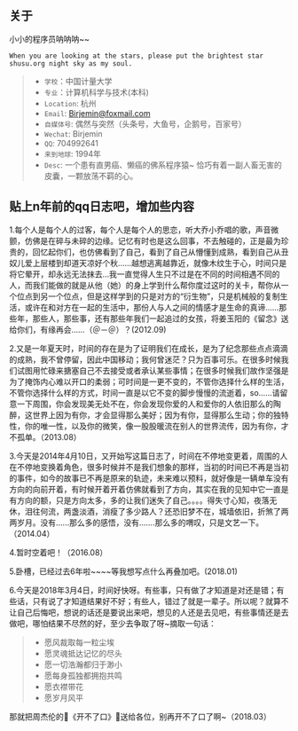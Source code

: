 ## 关于
小小的程序员呐呐呐~~

```
When you are looking at the stars, please put the brightest star shusu.org night sky as my soul.
```
  > * `学校`：中国计量大学
  > * `专业`：计算机科学与技术(本科)
  > * `Location`: 杭州
  > * `Email`: Birjemin@foxmail.com
  > * `自媒体号`: 偶然与突然（头条号，大鱼号，企鹅号，百家号）
  > * `Wechat`: Birjemin
  > * `QQ`: 704992641
  > * `来到地球`: 1994年
  > * `Desc`: 一个患有直男癌、懒癌的佛系程序猿~ 恰巧有着一副人畜无害的皮囊，一颗放荡不羁的心。

## 贴上n年前的qq日志吧，增加些内容
1.每个人是每个人的过客，每个人是每个人的思恋，听大乔小乔唱的歌，声音微颤，仿佛是在碎与未碎的边缘。记忆有时也是这么回事，不去触碰的，正是最为珍贵的，回忆起你们，也仿佛看到了自己，看到了自己从懵懂到成熟，看到自己从丑奴儿爱上层楼到却道天凉好个秋……越想逃离越靠近，就像木纹生于心，时间只是将它晕开，却永远无法抹去…我一直觉得人生只不过是在不同的时间相遇不同的人，而我们能做的就是从他（她）的身上学到什么帮你度过这时的关卡，帮你从一个位点到另一个位点，但是这样学到的只是对方的“衍生物”，只是机械般的复制生活，或许在和对方在一起的生活中，那份人与人之间的情感才是生命的真谛……那些年，那些人，那些事，还有那些年我们一起追过的女孩，将姜玉阳的《留念》送给你们，有缘再会……（＠－＠）？(2012.09)

2.又是一年夏天时，时间的存在是为了证明我们在成长，是为了纪念那些点点滴滴的成熟，我不曾停留，因此中国移动；我何曾迷茫？只为百事可乐。在很多时候我们试图用忙碌来搪塞自己不去接受或者承认某些事情；在很多时候我们故作坚强是为了掩饰内心难以开口的柔弱；可时间是一更不变的，不管你选择什么样的生活，不管你选择什么样的方式，时间一直是以它不变的脚步慢慢的流逝着，so......请留意一下周围，你会发现美无处不在，你会发现你爱的人和爱你的人依旧那么的陶醉，这世界上因为有你，才会显得那么美好；因为有你，显得那么生动；你的独特性，你的唯一性，以及你的微笑，像一股股暖流在别人的世界流传，因为有你，才不孤单。（2013.08）

3.今天是2014年4月10日，又开始写这篇日志了，时间在不停地变更着，周围的人在不停地变换着角色，很多时候并不是我们想象的那样，当初的时间已不再是当初的事件，如今的故事已不再是原来的轨迹，未来难以预料，就好像是一辆单车没有方向的向前开着，有时候开着开着仿佛就看到了方向，其实在我的见知中它一直是有方向的额，只是方向太多，多的让我们迷失了自己。。。。得失寸心知，夜落无休，泪往何流，两盏淡酒，消瘦了多少路人？还恐旧梦不在，城墙依旧，折煞了两两岁月。没有......那么多的感悟，没有.......那么多的喟叹，只是文艺一下。（2014.04）

4.暂时空着吧！（2016.08）

5.卧槽，已经过去6年啦~~~~等我想写点什么再叠加吧。(2018.01)

6.今天是2018年3月4日，时间好快呀。有些事，只有做了才知道是对还是错；有些话，只有说了才知道结果好不好；有些人，错过了就是一辈子。所以呢？就算不让自己后悔吧，想说的话还是要说出来吧，想见的人还是去见吧，有些事情还是去做吧，哪怕结果不尽然的好，至少去争取了呀~摘取一句话：

> * 愿风裁取每一粒尘埃
> * 愿灵魂抵达记忆的尽头
> * 愿一切浩瀚都归于渺小
> * 愿每身孤独都拥抱共鸣
> * 愿衣襟带花
> * 愿岁月风平

那就把周杰伦的《开不了口》送给各位，别再开不了口了啊~（2018.03）